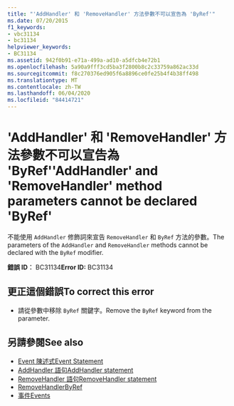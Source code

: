 ```yaml
---
title: "'AddHandler' 和 'RemoveHandler' 方法參數不可以宣告為 'ByRef'"
ms.date: 07/20/2015
f1_keywords:
- vbc31134
- bc31134
helpviewer_keywords:
- BC31134
ms.assetid: 942f0b91-e71a-499a-ad10-a5dfcb4e72b1
ms.openlocfilehash: 5a90a9fff3cd5ba3f2800b8c2c33759a862ac33d
ms.sourcegitcommit: f8c270376ed905f6a8896ce0fe25b4f4b38ff498
ms.translationtype: MT
ms.contentlocale: zh-TW
ms.lasthandoff: 06/04/2020
ms.locfileid: "84414721"
---
```

# <a name="addhandler-and-removehandler-method-parameters-cannot-be-declared-byref"></a><span data-ttu-id="40858-102">'AddHandler' 和 'RemoveHandler' 方法參數不可以宣告為 'ByRef'</span><span class="sxs-lookup"><span data-stu-id="40858-102">'AddHandler' and 'RemoveHandler' method parameters cannot be declared 'ByRef'</span></span>
<span data-ttu-id="40858-103">不能使用 `AddHandler` 修飾詞來宣告 `RemoveHandler` 和 `ByRef` 方法的參數。</span><span class="sxs-lookup"><span data-stu-id="40858-103">The parameters of the `AddHandler` and `RemoveHandler` methods cannot be declared with the `ByRef` modifier.</span></span>  
  
 <span data-ttu-id="40858-104">**錯誤 ID︰** BC31134</span><span class="sxs-lookup"><span data-stu-id="40858-104">**Error ID:** BC31134</span></span>  
  
## <a name="to-correct-this-error"></a><span data-ttu-id="40858-105">更正這個錯誤</span><span class="sxs-lookup"><span data-stu-id="40858-105">To correct this error</span></span>  
  
- <span data-ttu-id="40858-106">請從參數中移除 `ByRef` 關鍵字。</span><span class="sxs-lookup"><span data-stu-id="40858-106">Remove the `ByRef` keyword from the parameter.</span></span>  
  
## <a name="see-also"></a><span data-ttu-id="40858-107">另請參閱</span><span class="sxs-lookup"><span data-stu-id="40858-107">See also</span></span>

- [<span data-ttu-id="40858-108">Event 陳述式</span><span class="sxs-lookup"><span data-stu-id="40858-108">Event Statement</span></span>](../language-reference/statements/event-statement.md)
- [<span data-ttu-id="40858-109">AddHandler 語句</span><span class="sxs-lookup"><span data-stu-id="40858-109">AddHandler statement</span></span>](../language-reference/statements/addhandler-statement.md)
- [<span data-ttu-id="40858-110">RemoveHandler 語句</span><span class="sxs-lookup"><span data-stu-id="40858-110">RemoveHandler statement</span></span>](../language-reference/statements/removehandler-statement.md)
- [<span data-ttu-id="40858-111">RemoveHandler</span><span class="sxs-lookup"><span data-stu-id="40858-111">ByRef</span></span>](../language-reference/modifiers/byref.md)
- [<span data-ttu-id="40858-112">事件</span><span class="sxs-lookup"><span data-stu-id="40858-112">Events</span></span>](../programming-guide/language-features/events/index.md)
